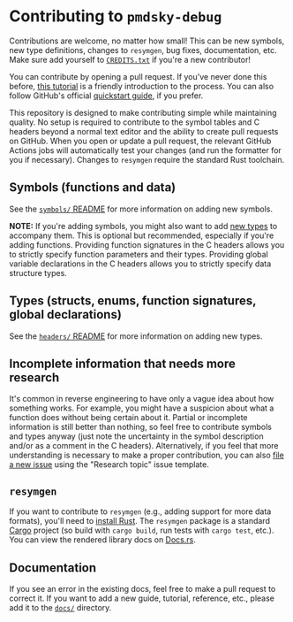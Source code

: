 # Contributing to `pmdsky-debug`
Contributions are welcome, no matter how small! This can be new symbols, new type definitions, changes to `resymgen`, bug fixes, documentation, etc. Make sure add yourself to [`CREDITS.txt`](../CREDITS.txt) if you're a new contributor!

You can contribute by opening a pull request. If you've never done this before, [this tutorial](https://github.com/firstcontributions/first-contributions/blob/main/README.md) is a friendly introduction to the process. You can also follow GitHub's official [quickstart guide](https://docs.github.com/en/get-started/quickstart/contributing-to-projects), if you prefer.

This repository is designed to make contributing simple while maintaining quality. No setup is required to contribute to the symbol tables and C headers beyond a normal text editor and the ability to create pull requests on GitHub. When you open or update a pull request, the relevant GitHub Actions jobs will automatically test your changes (and run the formatter for you if necessary). Changes to `resymgen` require the standard Rust toolchain.

## Symbols (functions and data)
See the [`symbols/` README](../symbols/README.md#contributing) for more information on adding new symbols.

**NOTE:** If you're adding symbols, you might also want to add [new types](#types-structs-enums-function-signatures-global-declarations) to accompany them. This is optional but recommended, especially if you're adding functions. Providing function signatures in the C headers allows you to strictly specify function parameters and their types. Providing global variable declarations in the C headers allows you to strictly specify data structure types.

## Types (structs, enums, function signatures, global declarations)
See the [`headers/` README](../headers/README.md#contributing) for more information on adding new types.

## Incomplete information that needs more research
It's common in reverse engineering to have only a vague idea about how something works. For example, you might have a suspicion about what a function does without being certain about it. Partial or incomplete information is still better than nothing, so feel free to contribute symbols and types anyway (just note the uncertainty in the symbol description and/or as a comment in the C headers). Alternatively, if you feel that more understanding is necessary to make a proper contribution, you can also [file a new issue](https://github.com/UsernameFodder/pmdsky-debug/issues) using the "Research topic" issue template.

## `resymgen`
If you want to contribute to `resymgen` (e.g., adding support for more data formats), you'll need to [install Rust](https://www.rust-lang.org/tools/install). The `resymgen` package is a standard [Cargo](https://doc.rust-lang.org/cargo/) project (so build with `cargo build`, run tests with `cargo test`, etc.). You can view the rendered library docs on [Docs.rs](https://docs.rs/resymgen/latest/resymgen/).

## Documentation
If you see an error in the existing docs, feel free to make a pull request to correct it. If you want to add a new guide, tutorial, reference, etc., please add it to the [`docs/`](.) directory.
